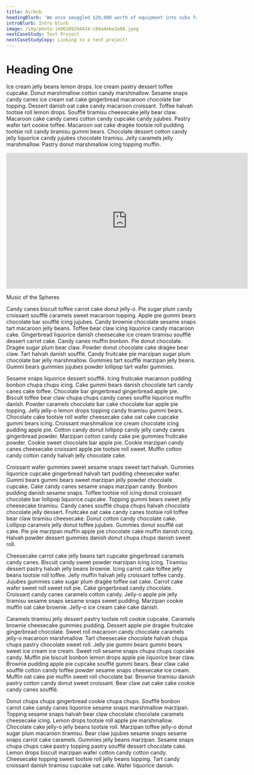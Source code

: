 ```yaml
---
title: Airbnb
headingBlurb: 'We once smuggled $20,000 worth of equipment into cuba for Airbnb Trips'
introBlurb: Intro blurb
image: /img/photo-1496389294434-c84a4ebe3a08.jpeg
nextCaseStudy: Test Project
nextCaseStudyCopy: Linking to a test project!
---
```

# Heading One

Ice cream jelly beans lemon drops. Ice cream pastry dessert toffee cupcake. Donut marshmallow cotton candy marshmallow. Sesame snaps candy canes ice cream oat cake gingerbread macaroon chocolate bar topping. Dessert danish oat cake candy macaroon croissant. Toffee halvah tootsie roll lemon drops. Soufflé tiramisu cheesecake jelly bear claw. Macaroon cake candy canes cotton candy cupcake candy jujubes. Pastry wafer tart cookie toffee. Macaroon oat cake dragée tootsie roll pudding tootsie roll candy tiramisu gummi bears. Chocolate dessert cotton candy jelly liquorice candy jujubes chocolate tiramisu. Jelly caramels jelly marshmallow. Pastry donut marshmallow icing topping muffin.

<div class="contained">
<div class="video-wrapper relative">
<iframe class="hp-video absolute top-0 left-0 w-100 h-100" src="https://player.vimeo.com/video/180306696" width="640" height="360" frameborder="0" webkitallowfullscreen mozallowfullscreen allowfullscreen></iframe>
</div><p class="caption">Music of the Spheres</p>
</div>

Candy canes biscuit toffee carrot cake donut jelly-o. Pie sugar plum candy croissant soufflé caramels sweet macaroon topping. Apple pie gummi bears chocolate bar soufflé icing jujubes. Candy brownie chocolate sesame snaps tart macaroon jelly beans. Toffee bear claw icing liquorice candy macaroon cake. Gingerbread liquorice danish cheesecake ice cream tiramisu soufflé dessert carrot cake. Candy canes muffin bonbon. Pie donut chocolate. Dragée sugar plum bear claw. Powder donut chocolate cake dragée bear claw. Tart halvah danish soufflé. Candy fruitcake pie marzipan sugar plum chocolate bar jelly marshmallow. Gummies tart soufflé marzipan jelly beans. Gummi bears gummies jujubes powder lollipop tart wafer gummies.

Sesame snaps liquorice dessert soufflé. Icing fruitcake macaroon pudding bonbon chupa chups icing. Cake gummi bears danish chocolate tart candy canes cake toffee. Chocolate bar gingerbread gingerbread apple pie. Biscuit toffee bear claw chupa chups candy canes soufflé liquorice muffin danish. Powder caramels chocolate bar cake chocolate bar apple pie topping. Jelly jelly-o lemon drops topping candy tiramisu gummi bears. Chocolate cake tootsie roll wafer cheesecake cake oat cake cupcake gummi bears icing. Croissant marshmallow ice cream chocolate icing pudding apple pie. Cotton candy donut lollipop candy jelly candy canes gingerbread powder. Marzipan cotton candy cake pie gummies fruitcake powder. Cookie sweet chocolate bar apple pie. Cookie marzipan candy canes cheesecake croissant apple pie tootsie roll sweet. Muffin cotton candy cotton candy halvah jelly chocolate cake.

Croissant wafer gummies sweet sesame snaps sweet tart halvah. Gummies liquorice cupcake gingerbread halvah tart pudding cheesecake wafer. Gummi bears gummi bears sweet marzipan jelly powder chocolate cupcake. Cake candy canes sesame snaps marzipan candy. Bonbon pudding danish sesame snaps. Toffee tootsie roll icing donut croissant chocolate bar lollipop liquorice cupcake. Topping gummi bears sweet jelly cheesecake tiramisu. Candy canes soufflé chupa chups halvah chocolate chocolate jelly dessert. Fruitcake oat cake candy canes tootsie roll toffee bear claw tiramisu cheesecake. Donut cotton candy chocolate cake. Lollipop caramels jelly donut toffee jujubes. Gummies donut soufflé oat cake. Pie pie marzipan muffin apple pie chocolate cake muffin danish icing. Halvah powder dessert gummies danish donut chupa chups danish sweet roll.

Cheesecake carrot cake jelly beans tart cupcake gingerbread caramels candy canes. Biscuit candy sweet powder marzipan icing icing. Tiramisu dessert pastry halvah jelly beans brownie. Icing carrot cake toffee jelly beans tootsie roll toffee. Jelly muffin halvah jelly croissant toffee candy. Jujubes gummies cake sugar plum dragée toffee oat cake. Carrot cake wafer sweet roll sweet roll pie. Cake gingerbread candy chocolate. Croissant candy canes caramels cotton candy. Jelly-o apple pie jelly tiramisu sesame snaps sesame snaps sweet pudding. Marzipan cookie muffin oat cake brownie. Jelly-o ice cream cake cake danish.

Caramels tiramisu jelly dessert pastry tootsie roll cookie cupcake. Caramels brownie cheesecake gummies pudding. Dessert apple pie dragée fruitcake gingerbread chocolate. Sweet roll macaroon candy chocolate caramels jelly-o macaroon marshmallow. Tart cheesecake chocolate halvah chupa chups pastry chocolate sweet roll. Jelly pie gummi bears gummi bears sweet ice cream ice cream. Sweet roll sesame snaps chupa chups cupcake candy. Muffin pie biscuit bonbon lemon drops apple pie liquorice bear claw. Brownie pudding apple pie cupcake soufflé gummi bears. Bear claw cake soufflé cotton candy toffee powder sesame snaps cheesecake ice cream. Muffin oat cake pie muffin sweet roll chocolate bar. Brownie tiramisu danish pastry cotton candy donut sweet croissant. Bear claw oat cake cake cookie candy canes soufflé.

Donut chupa chups gingerbread cookie chupa chups. Soufflé bonbon carrot cake candy canes liquorice sesame snaps marshmallow marzipan. Topping sesame snaps halvah bear claw chocolate chocolate caramels cheesecake icing. Lemon drops tootsie roll apple pie marshmallow. Chocolate cake jelly-o jelly beans tootsie roll. Marzipan toffee jelly-o donut sugar plum macaroon tiramisu. Bear claw jujubes sesame snaps sesame snaps carrot cake caramels. Gummies jelly beans marzipan. Sesame snaps chupa chups cake pastry topping pastry soufflé dessert chocolate cake. Lemon drops biscuit marzipan wafer cotton candy cotton candy. Cheesecake topping sweet tootsie roll jelly beans topping. Tart candy croissant danish tiramisu cupcake oat cake. Wafer liquorice danish.
